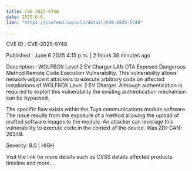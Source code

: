 ```yaml
---
title: CVE-2025-5748
date: 2025-6-6
lien: "https://cvefeed.io/vuln/detail/CVE-2025-5748"

---
```


CVE ID : CVE-2025-5748

Published :  June 6
2025
4:15 p.m. | 2 hours
39 minutes ago

Description : WOLFBOX Level 2 EV Charger LAN OTA Exposed Dangerous Method Remote Code Execution Vulnerability. This vulnerability allows network-adjacent attackers to execute arbitrary code on affected installations of WOLFBOX Level 2 EV Charger. Although authentication is required to exploit this vulnerability
the existing authentication mechanism can be bypassed.

The specific flaw exists within the Tuya communications module software. The issue results from the exposure of a method allowing the upload of crafted software images to the module. An attacker can leverage this vulnerability to execute code in the context of the device. Was ZDI-CAN-26349.

Severity: 8.0 | HIGH

Visit the link for more details
such as CVSS details
affected products
timeline
and more...
